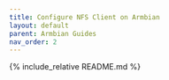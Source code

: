 ```yaml
---
title: Configure NFS Client on Armbian
layout: default
parent: Armbian Guides
nav_order: 2
---
```


{% include_relative README.md %}
